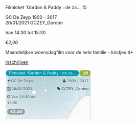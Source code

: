 Filmloket 'Gordon & Paddy : de za... *10*

GC De Zeyp 1900 - 2017  
20/01/2021 GCZEY\_Gordon  

Van 14:30 tot 15:30

*€2,00*

  

  

Maandelijkse woensdagfilm voor de hele familie - kindjes 4+  

[Inschrijven](https://tickets.vgc.be/activity/subscribe/GCZEY_Gordon)

![](53877.png)